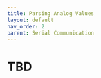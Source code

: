 ```yaml
---
title: Parsing Analog Values
layout: default
nav_order: 2
parent: Serial Communication
---
```



# TBD